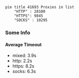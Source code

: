 
```mermaid
pie title 41693 Proxies in list
    "HTTP" : 28100
    "HTTPS": 9845
    "SOCKS" : 10295
```

### Some Info
#### Average Timeout

- mixed: 3.9s
- http: 2.2s
- https: 8.2s
- socks: 6.3s